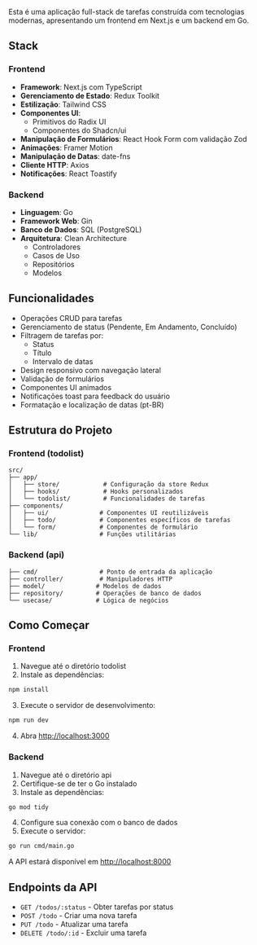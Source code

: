 Esta é uma aplicação full-stack de tarefas construída com tecnologias modernas, apresentando um frontend em Next.js e um backend em Go.

## Stack

### Frontend
- **Framework**: Next.js com TypeScript
- **Gerenciamento de Estado**: Redux Toolkit
- **Estilização**: Tailwind CSS
- **Componentes UI**: 
  - Primitivos do Radix UI
  - Componentes do Shadcn/ui
- **Manipulação de Formulários**: React Hook Form com validação Zod
- **Animações**: Framer Motion
- **Manipulação de Datas**: date-fns
- **Cliente HTTP**: Axios
- **Notificações**: React Toastify

### Backend
- **Linguagem**: Go
- **Framework Web**: Gin
- **Banco de Dados**: SQL (PostgreSQL)
- **Arquitetura**: Clean Architecture
  - Controladores
  - Casos de Uso
  - Repositórios
  - Modelos

## Funcionalidades

- Operações CRUD para tarefas
- Gerenciamento de status (Pendente, Em Andamento, Concluído)
- Filtragem de tarefas por:
  - Status
  - Título
  - Intervalo de datas
- Design responsivo com navegação lateral
- Validação de formulários
- Componentes UI animados
- Notificações toast para feedback do usuário
- Formatação e localização de datas (pt-BR)

## Estrutura do Projeto

### Frontend (todolist)
```
src/
├── app/
│   ├── store/            # Configuração da store Redux
│   ├── hooks/            # Hooks personalizados
│   └── todolist/         # Funcionalidades de tarefas
├── components/
│   ├── ui/              # Componentes UI reutilizáveis
│   ├── todo/            # Componentes específicos de tarefas
│   └── form/            # Componentes de formulário
└── lib/                 # Funções utilitárias
```

### Backend (api)
```
├── cmd/                 # Ponto de entrada da aplicação
├── controller/          # Manipuladores HTTP
├── model/              # Modelos de dados
├── repository/         # Operações de banco de dados
└── usecase/            # Lógica de negócios
```

## Como Começar

### Frontend
1. Navegue até o diretório todolist
2. Instale as dependências:
```bash
npm install
```
3. Execute o servidor de desenvolvimento:
```bash
npm run dev
```
4. Abra [http://localhost:3000](http://localhost:3000)

### Backend
1. Navegue até o diretório api
2. Certifique-se de ter o Go instalado
3. Instale as dependências:
```bash
go mod tidy
```
4. Configure sua conexão com o banco de dados
5. Execute o servidor:
```bash
go run cmd/main.go
```
A API estará disponível em [http://localhost:8000](http://localhost:8000)

## Endpoints da API

- `GET /todos/:status` - Obter tarefas por status
- `POST /todo` - Criar uma nova tarefa
- `PUT /todo` - Atualizar uma tarefa
- `DELETE /todo/:id` - Excluir uma tarefa

